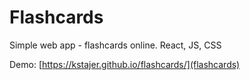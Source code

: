 # Flashcards

Simple web app - flashcards online. React, JS, CSS

Demo: [https://kstajer.github.io/flashcards/](flashcards)

